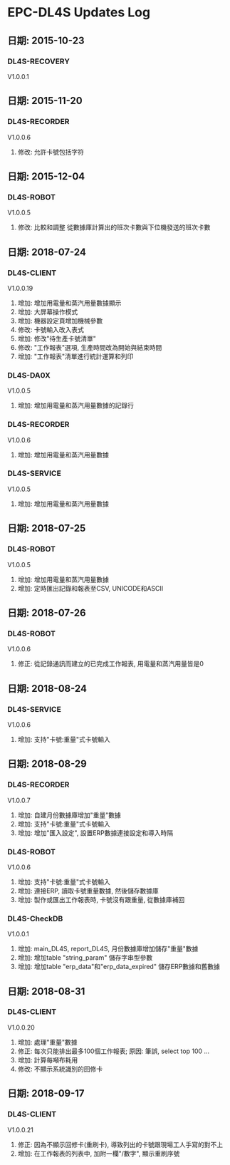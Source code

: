 # EPC-DL4S Updates Log

## 日期: 2015-10-23<br>
### DL4S-RECOVERY <br>
V1.0.0.1 <br>

## 日期: 2015-11-20<br>
### DL4S-RECORDER <br>
V1.0.0.6 <br>
1. 修改: 允許卡號包括字符<br>

## 日期: 2015-12-04<br>
### DL4S-ROBOT <br>
V1.0.0.5 <br>
1. 修改: 比較和調整 從數據庫計算出的班次卡數與下位機發送的班次卡數<br>

## 日期: 2018-07-24<br>
### DL4S-CLIENT <br>
V1.0.0.19 <br>
1. 增加: 增加用電量和蒸汽用量數據顯示<br>
2. 增加: 大屏幕操作模式<br>
3. 增加: 機器設定頁增加機械參數<br>
4. 修改: 卡號輸入改入表式<br>
5. 增加: 修改"待生產卡號清單"<br>
6. 修改: "工作報表"選項, 生產時間改為開始與結束時間<br>
7. 增加: "工作報表"清單進行統計運算和列印<br>

### DL4S-DA0X <br>
V1.0.0.5 <br>
1. 增加: 增加用電量和蒸汽用量數據的記錄行<br>

### DL4S-RECORDER <br>
V1.0.0.6 <br>
1. 增加: 增加用電量和蒸汽用量數據<br>

### DL4S-SERVICE <br>
V1.0.0.5 <br>
1. 增加: 增加用電量和蒸汽用量數據<br>

## 日期: 2018-07-25<br>
### DL4S-ROBOT <br>
V1.0.0.5 <br>
1. 增加: 增加用電量和蒸汽用量數據<br>
2. 增加: 定時匯出記錄和報表至CSV, UNICODE和ASCII<br>

## 日期: 2018-07-26<br>
### DL4S-ROBOT <br>
V1.0.0.6 <br>
1. 修正: 從記錄通訊而建立的已完成工作報表, 用電量和蒸汽用量皆是0<br>

## 日期: 2018-08-24<br>
### DL4S-SERVICE <br>
V1.0.0.6 <br>
1. 增加: 支持"卡號:重量"式卡號輸入<br>

## 日期: 2018-08-29<br>
### DL4S-RECORDER <br>
V1.0.0.7 <br>
1. 增加: 自建月份數據庫增加"重量"數據<br>
2. 增加: 支持"卡號:重量"式卡號輸入<br>
3. 增加: 增加"匯入設定", 設置ERP數據連接設定和導入時隔<br>

### DL4S-ROBOT <br>
V1.0.0.6 <br>
1. 增加: 支持"卡號:重量"式卡號輸入<br>
2. 增加: 連接ERP, 讀取卡號重量數據, 然後儲存數據庫<br>
3. 增加: 製作或匯出工作報表時, 卡號沒有跟重量, 從數據庫補回<br>

### DL4S-CheckDB <br>
V1.0.0.1 <br>
1. 增加: main_DL4S, report_DL4S, 月份數據庫增加儲存"重量"數據<br>
2. 增加: 增加table "string_param" 儲存字串型參數<br>
3. 增加: 增加table "erp_data"和"erp_data_expired" 儲存ERP數據和舊數據<br>

## 日期: 2018-08-31<br>
### DL4S-CLIENT <br>
V1.0.0.20 <br>
1. 增加: 處理"重量"數據<br>
2. 修正: 每次只能排出最多100個工作報表; 原因: 筆誤, select top 100 ...<br>
3. 增加: 計算每噸布耗用<br>
4. 修改: 不顯示系統識別的回修卡<br>

## 日期: 2018-09-17<br>
### DL4S-CLIENT <br>
V1.0.0.21 <br>
1. 修正: 因為不顯示回修卡(重刷卡), 導致列出的卡號跟現場工人手寫的對不上<br>
2. 增加:  在工作報表的列表中, 加附一欄"/數字", 顯示重刷序號<br>

